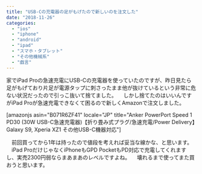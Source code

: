 ```yaml
---
title: "USB-Cの充電器の足がもげたので新しいのを注文した"
date: "2018-11-26"
categories: 
  - "ios"
  - "iphone"
  - "android"
  - "ipad"
  - "スマホ・タブレット"
  - "その他機械系"
  - "戯言"
---
```


家でiPad Proの急速充電にUSB-Cの充電器を使っていたのですが、昨日見たら足がもげており片足が電源タップに刺さったまま他が抜けているという非常に危ない状況だったので引っこ抜いて捨てました。 　しかし捨てたのはいいんですがiPad Proが急速充電できなくて困るので新しくAmazonで注文しました。

\[amazonjs asin="B071R6ZF41" locale="JP" title="Anker PowerPort Speed 1 PD30 (30W USB-C急速充電器)【折り畳み式プラグ/急速充電/Power Delivery】Galaxy S9, Xperia XZ1 その他USB-C機器対応"\]

　前回買ってから1年は持ったので値段を考えれば妥当な線かな、と思います。 　iPad ProだけじゃなくiPhoneもGPD PocketもPD対応で充電してくれますし、実売2300円弱ならまあまあのレベルですよね。 　壊れるまで使ってまた買おうと思います。

